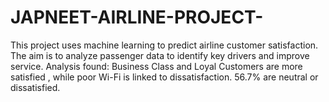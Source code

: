 # JAPNEET-AIRLINE-PROJECT-
This project uses machine learning to predict airline customer satisfaction. The aim is to analyze passenger data to identify key drivers and improve service. Analysis found: Business Class and Loyal Customers are more satisfied , while poor Wi-Fi is linked to dissatisfaction. 56.7% are neutral or dissatisfied.
